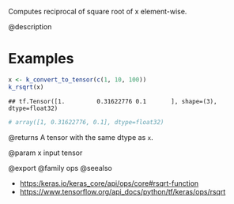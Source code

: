 Computes reciprocal of square root of x element-wise.

@description

# Examples

```r
x <- k_convert_to_tensor(c(1, 10, 100))
k_rsqrt(x)
```

```
## tf.Tensor([1.         0.31622776 0.1       ], shape=(3), dtype=float32)
```

```r
# array([1, 0.31622776, 0.1], dtype=float32)
```

@returns
A tensor with the same dtype as `x`.

@param x input tensor

@export
@family ops
@seealso
+ <https:/keras.io/keras_core/api/ops/core#rsqrt-function>
+ <https://www.tensorflow.org/api_docs/python/tf/keras/ops/rsqrt>

